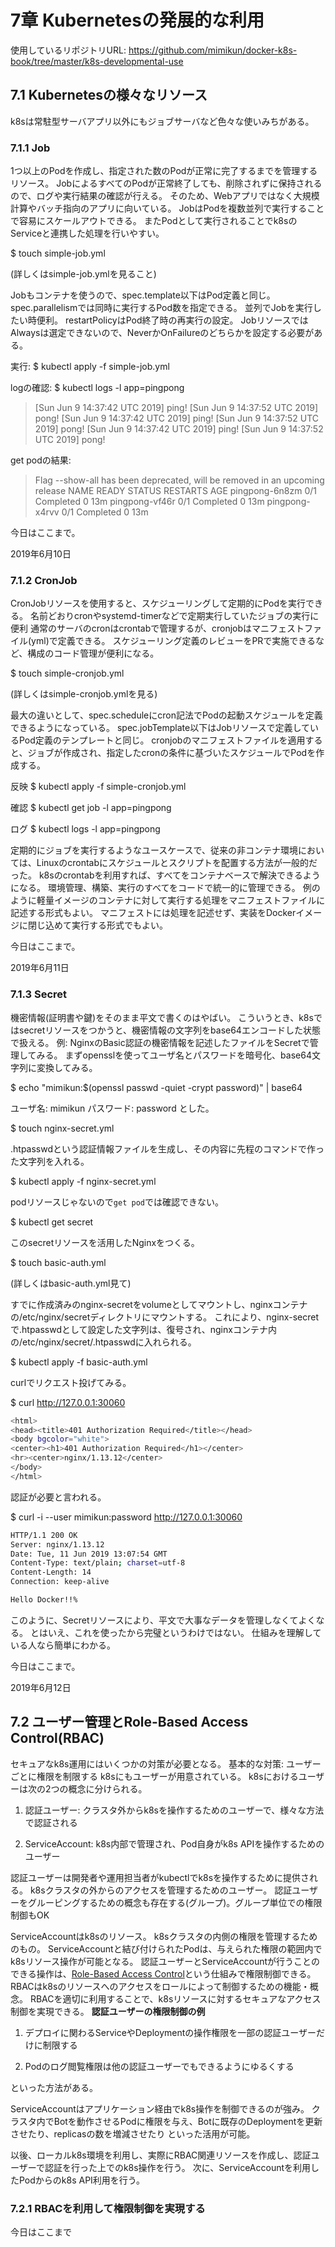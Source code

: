 # 7章 Kubernetesの発展的な利用

使用しているリポジトリURL:
https://github.com/mimikun/docker-k8s-book/tree/master/k8s-developmental-use

## 7.1 Kubernetesの様々なリソース

k8sは常駐型サーバアプリ以外にもジョブサーバなど色々な使いみちがある。

### 7.1.1 Job

1つ以上のPodを作成し、指定された数のPodが正常に完了するまでを管理するリソース。
JobによるすべてのPodが正常終了しても、削除されずに保持されるので、ログや実行結果の確認が行える。
そのため、Webアプリではなく大規模計算やバッチ指向のアプリに向いている。
JobはPodを複数並列で実行することで容易にスケールアウトできる。
またPodとして実行されることでk8sのServiceと連携した処理を行いやすい。

$ touch simple-job.yml

(詳しくはsimple-job.ymlを見ること)

Jobもコンテナを使うので、spec.template以下はPod定義と同じ。
spec.parallelismでは同時に実行するPod数を指定できる。
並列でJobを実行したい時便利。
restartPolicyはPod終了時の再実行の設定。
JobリソースではAlwaysは選定できないので、NeverかOnFailureのどちらかを設定する必要がある。

実行:
$ kubectl apply -f simple-job.yml

logの確認:
$ kubectl logs -l app=pingpong
> [Sun Jun 9 14:37:42 UTC 2019] ping!
> [Sun Jun 9 14:37:52 UTC 2019] pong!
> [Sun Jun 9 14:37:42 UTC 2019] ping!
> [Sun Jun 9 14:37:52 UTC 2019] pong!
> [Sun Jun 9 14:37:42 UTC 2019] ping!
> [Sun Jun 9 14:37:52 UTC 2019] pong!

get podの結果:
> Flag --show-all has been deprecated, will be removed in an upcoming release
> NAME             READY   STATUS      RESTARTS   AGE
> pingpong-6n8zm   0/1     Completed   0          13m
> pingpong-vf46r   0/1     Completed   0          13m
> pingpong-x4rvv   0/1     Completed   0          13m

今日はここまで。

2019年6月10日

### 7.1.2 CronJob

CronJobリソースを使用すると、スケジューリングして定期的にPodを実行できる。
名前どおりcronやsystemd-timerなどで定期実行していたジョブの実行に便利
通常のサーバのcronはcrontabで管理するが、cronjobはマニフェストファイル(yml)で定義できる。
スケジューリング定義のレビューをPRで実施できるなど、構成のコード管理が便利になる。

$ touch simple-cronjob.yml

(詳しくはsimple-cronjob.ymlを見る)

最大の違いとして、spec.scheduleにcron記法でPodの起動スケジュールを定義できるようになっている。
spec.jobTemplate以下はJobリソースで定義しているPod定義のテンプレートと同じ。
cronjobのマニフェストファイルを適用すると、ジョブが作成され、指定したcronの条件に基づいたスケジュールでPodを作成する。

反映
$ kubectl apply -f simple-cronjob.yml

確認
$ kubectl get job -l app=pingpong

ログ
$ kubectl logs -l app=pingpong

定期的にジョブを実行するようなユースケースで、従来の非コンテナ環境においては、Linuxのcrontabにスケジュールとスクリプトを配置する方法が一般的だった。
k8sのcrontabを利用すれば、すべてをコンテナベースで解決できるようになる。
環境管理、構築、実行のすべてをコードで統一的に管理できる。
例のように軽量イメージのコンテナに対して実行する処理をマニフェストファイルに記述する形式もよい。
マニフェストには処理を記述せず、実装をDockerイメージに閉じ込めて実行する形式でもよい。

今日はここまで。

2019年6月11日

### 7.1.3 Secret

機密情報(証明書や鍵)をそのまま平文で書くのはやばい。
こういうとき、k8sではsecretリソースをつかうと、機密情報の文字列をbase64エンコードした状態で扱える。
例: NginxのBasic認証の機密情報を記述したファイルをSecretで管理してみる。
まずopensslを使ってユーザ名とパスワードを暗号化、base64文字列に変換してみる。

$ echo "mimikun:$(openssl passwd -quiet -crypt password)" | base64

ユーザ名: mimikun
パスワード: password
とした。

$ touch nginx-secret.yml

.htpasswdという認証情報ファイルを生成し、その内容に先程のコマンドで作った文字列を入れる。

$ kubectl apply -f nginx-secret.yml

podリソースじゃないので`get pod`では確認できない。

$ kubectl get secret

このsecretリソースを活用したNginxをつくる。

$ touch basic-auth.yml

(詳しくはbasic-auth.yml見て)

すでに作成済みのnginx-secretをvolumeとしてマウントし、nginxコンテナの/etc/nginx/secretディレクトリにマウントする。
これにより、nginx-secretで.htpasswdとして設定した文字列は、復号され、nginxコンテナ内の/etc/nginx/secret/.htpasswdに入れられる。

$ kubectl apply -f basic-auth.yml

curlでリクエスト投げてみる。

$ curl http://127.0.0.1:30060

```sh
<html>
<head><title>401 Authorization Required</title></head>
<body bgcolor="white">
<center><h1>401 Authorization Required</h1></center>
<hr><center>nginx/1.13.12</center>
</body>
</html>
```

認証が必要と言われる。

$ curl -i --user mimikun:password http://127.0.0.1:30060

```sh
HTTP/1.1 200 OK
Server: nginx/1.13.12
Date: Tue, 11 Jun 2019 13:07:54 GMT
Content-Type: text/plain; charset=utf-8
Content-Length: 14
Connection: keep-alive

Hello Docker!!%
```

このように、Secretリソースにより、平文で大事なデータを管理しなくてよくなる。
とはいえ、これを使ったから完璧というわけではない。
仕組みを理解している人なら簡単にわかる。

今日はここまで。

2019年6月12日

## 7.2 ユーザー管理とRole-Based Access Control(RBAC)

セキュアなk8s運用にはいくつかの対策が必要となる。
基本的な対策: ユーザーごとに権限を制限する
k8sにもユーザーが用意されている。
k8sにおけるユーザーは次の2つの概念に分けられる。

1. 認証ユーザー: クラスタ外からk8sを操作するためのユーザーで、様々な方法で認証される

2. ServiceAccount: k8s内部で管理され、Pod自身がk8s APIを操作するためのユーザー

認証ユーザーは開発者や運用担当者がkubectlでk8sを操作するために提供される。
k8sクラスタの外からのアクセスを管理するためのユーザー。
認証ユーザーをグルーピングするための概念も存在する(グループ)。グループ単位での権限制御もOK

ServiceAccountはk8sのリソース。
k8sクラスタの内側の権限を管理するためのもの。
ServiceAccountと結び付けられたPodは、与えられた権限の範囲内でk8sリソース操作が可能となる。
認証ユーザーとServiceAccountが行うことのできる操作は、[Role-Based Access Control](https://kubernetes.io/docs/reference/access-authn-authz/rbac/)という仕組みで権限制御できる。
RBACはk8sのリソースへのアクセスをロールによって制御するための機能・概念。
RBACを適切に利用することで、k8sリソースに対するセキュアなアクセス制御を実現できる。
**認証ユーザーの権限制御の例**

1. デプロイに関わるServiceやDeploymentの操作権限を一部の認証ユーザーだけに制限する

2. Podのログ閲覧権限は他の認証ユーザーでもできるようにゆるくする

といった方法がある。

ServiceAccountはアプリケーション経由でk8s操作を制御できるのが強み。
クラスタ内でBotを動作させるPodに権限を与え、Botに既存のDeploymentを更新させたり、replicasの数を増減させたり
といった活用が可能。

以後、ローカルk8s環境を利用し、実際にRBAC関連リソースを作成し、認証ユーザーで認証を行った上でのk8s操作を行う。
次に、ServiceAccountを利用したPodからのk8s API利用を行う。

### 7.2.1 RBACを利用して権限制御を実現する

今日はここまで
